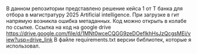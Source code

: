 В данном репозитории представлено решение кейса 1 от Т банка для отбора в магистратуру 2025 Artificial intelligence. 
При загрузке в гит напрямую возникла ошибка метаданных. Код можно открыть в колабе по ссылке.
Ссылка на код на google drive https://drive.google.com/file/d/1MNt0wceCQGG9zeDOeflkhHsJzQcgsMEj/view?usp=drive_link
В файле requirements.txt версии библиотек, которые я использовал.
